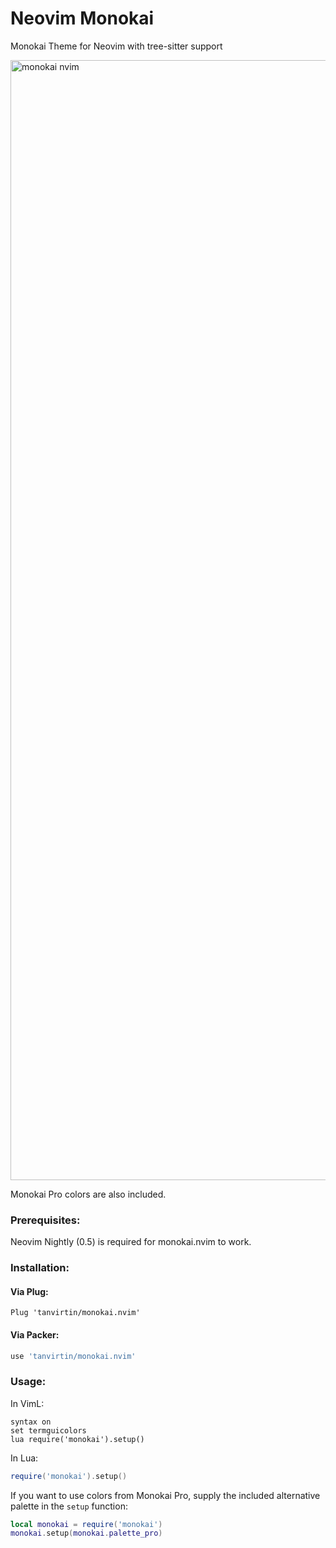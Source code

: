 # Neovim Monokai

Monokai Theme for Neovim with tree-sitter support

<img width="1792" alt="monokai nvim" src="https://user-images.githubusercontent.com/25164326/121434903-0562f180-c94c-11eb-952d-df702d92fe25.png">

Monokai Pro colors are also included.

### Prerequisites:

Neovim Nightly (0.5) is required for monokai.nvim to work.

### Installation:

#### Via Plug:

```viml
Plug 'tanvirtin/monokai.nvim'
```

#### Via Packer:

```lua
use 'tanvirtin/monokai.nvim'
```

### Usage:

In VimL:

```viml
syntax on
set termguicolors
lua require('monokai').setup()
```

In Lua:

```lua
require('monokai').setup()
```

If you want to use colors from Monokai Pro, supply the included alternative palette in the `setup` function:

```lua
local monokai = require('monokai')
monokai.setup(monokai.palette_pro)
```
